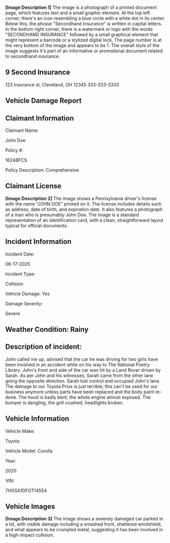 **[Image Description 1]**
 The image is a photograph of a printed document page, which features text and a small graphic element. At the top left corner, there's an icon resembling a blue circle with a white dot in its center. Below this, the phrase "Secondhand Insurance" is written in capital letters. In the bottom right corner, there is a watermark or logo with the words "SECONDHAND INSURANCE" followed by a small graphical element that might represent a barcode or a stylized digital lock. The page number is at the very bottom of the image and appears to be 1. The overall style of the image suggests it's part of an informative or promotional document related to secondhand insurance. 



## 9 Second Insurance

123 insurance st, Cleveland, OH 12345 333-333-3333

## Vehicle Damage Report

## Claimant Information

Claimant Name:

John Doe

Policy #:

16248FCS

Policy Description: Comprehensive

## Claimant License

**[Image Description 2]**
 The image shows a Pennsylvania driver's license with the name "JOHN DOE" printed on it. The license includes details such as address, date of birth, and expiration date. It also features a photograph of a man who is presumably John Doe. The image is a standard representation of an identification card, with a clean, straightforward layout typical for official documents. 



## Incident Information

Incident Date:

06-17-2025

Incident Type:

Collision

Vehicle Damage: Yes

Damage Severity:

Severe

## Weather Condition: Rainy

## Description of incident:

John called me up, advised that the car he was driving for two girls have been involved in an accident while on his way to The National Poetry Library. John's front and side of the car was hit by a Land Rover driven by Sarah. As per John and his witnesses, Sarah came from the other lane going the opposite direction. Sarah lost control and occupied John's lane. The damage to our Toyota Prius is just terrible; this can't be used for our business anymore unless parts have been replaced and the body paint re-done. The hood is badly bent; the whole engine almost exposed. The bumper is dangling, the grill crushed, headlights broken.

## Vehicle Information

Vehicle Make:

Toyota

Vehicle Model: Corolla

Year:

2020

VIN:

7HGSA1DFGT14554

## Vehicle Images

**[Image Description 3]**
 The image shows a severely damaged car parked in a lot, with visible damage including a smashed front, shattered windshield, and what appears to be crumpled metal, suggesting it has been involved in a high-impact collision. 

